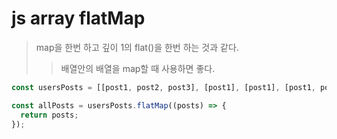 # js array flatMap

> map을 한번 하고 깊이 1의 flat()을 한번 하는 것과 같다.
>
> > 배열안의 배열을 map할 때 사용하면 좋다.

```js
const usersPosts = [[post1, post2, post3], [post1], [post1], [post1, post2], [post1, post2, post3]];

const allPosts = usersPosts.flatMap((posts) => {
  return posts;
});
```
